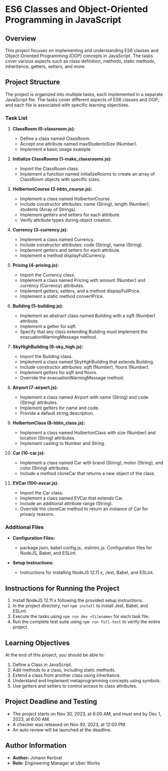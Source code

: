 # ES6 Classes and Object-Oriented Programming in JavaScript

## Overview

This project focuses on implementing and understanding ES6 classes and Object-Oriented Programming (OOP) concepts in JavaScript. The tasks cover various aspects such as class definition, methods, static methods, inheritance, getters, setters, and more.

## Project Structure

The project is organized into multiple tasks, each implemented in a separate JavaScript file. The tasks cover different aspects of ES6 classes and OOP, and each file is associated with specific learning objectives.

### Task List

1. **ClassRoom (0-classroom.js):**
   - Define a class named ClassRoom.
   - Accept one attribute named maxStudentsSize (Number).
   - Implement a basic usage example.

2. **Initialize ClassRooms (1-make_classrooms.js):**
   - Import the ClassRoom class.
   - Implement a function named initializeRooms to create an array of ClassRoom objects with specific sizes.

3. **HolbertonCourse (2-hbtn_course.js):**
   - Implement a class named HolbertonCourse.
   - Include constructor attributes: name (String), length (Number), students (Array of Strings).
   - Implement getters and setters for each attribute.
   - Verify attribute types during object creation.

4. **Currency (3-currency.js):**
   - Implement a class named Currency.
   - Include constructor attributes: code (String), name (String).
   - Implement getters and setters for each attribute.
   - Implement a method displayFullCurrency.

5. **Pricing (4-pricing.js):**
   - Import the Currency class.
   - Implement a class named Pricing with amount (Number) and currency (Currency) attributes.
   - Implement getters, setters, and a method displayFullPrice.
   - Implement a static method convertPrice.

6. **Building (5-building.js):**
   - Implement an abstract class named Building with a sqft (Number) attribute.
   - Implement a getter for sqft.
   - Specify that any class extending Building must implement the evacuationWarningMessage method.

7. **SkyHighBuilding (6-sky_high.js):**
   - Import the Building class.
   - Implement a class named SkyHighBuilding that extends Building.
   - Include constructor attributes: sqft (Number), floors (Number).
   - Implement getters for sqft and floors.
   - Override the evacuationWarningMessage method.

8. **Airport (7-airport.js):**
   - Implement a class named Airport with name (String) and code (String) attributes.
   - Implement getters for name and code.
   - Provide a default string description.

9. **HolbertonClass (8-hbtn_class.js):**
   - Implement a class named HolbertonClass with size (Number) and location (String) attributes.
   - Implement casting to Number and String.

10. **Car (10-car.js):**
    - Implement a class named Car with brand (String), motor (String), and color (String) attributes.
    - Include a method cloneCar that returns a new object of the class.

11. **EVCar (100-evcar.js):**
    - Import the Car class.
    - Implement a class named EVCar that extends Car.
    - Include an additional attribute range (String).
    - Override the cloneCar method to return an instance of Car for privacy reasons.

### Additional Files

- **Configuration Files:**
  - package.json, babel.config.js, .eslintrc.js: Configuration files for NodeJS, Babel, and ESLint.

- **Setup Instructions:**
  - Instructions for installing NodeJS 12.11.x, Jest, Babel, and ESLint.

## Instructions for Running the Project

1. Install NodeJS 12.11.x following the provided setup instructions.
2. In the project directory, run `npm install` to install Jest, Babel, and ESLint.
3. Execute the tasks using `npm run dev <filename>` for each task file.
4. Run the complete test suite using `npm run full-test` to verify the entire project.

## Learning Objectives

At the end of this project, you should be able to:

1. Define a Class in JavaScript.
2. Add methods to a class, including static methods.
3. Extend a class from another class using inheritance.
4. Understand and implement metaprogramming concepts using symbols.
5. Use getters and setters to control access to class attributes.

## Project Deadline and Testing

- The project starts on Nov 30, 2023, at 6:00 AM, and must end by Dec 1, 2023, at 6:00 AM.
- A checker was released on Nov 30, 2023, at 12:00 PM.
- An auto review will be launched at the deadline.

## Author Information

- **Author:** Johann Kerbrat
- **Role:** Engineering Manager at Uber Works